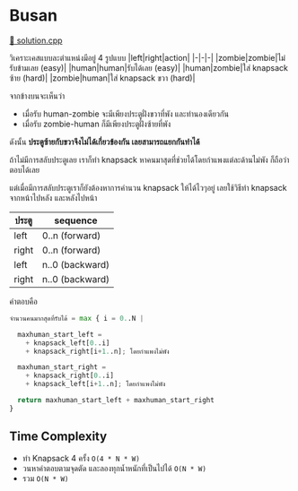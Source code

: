 # Busan

[🎉 solution.cpp](./busan.cpp)

วิเคราะเคสแบบละตำแหน่งมีอยู่ 4 รูปแบบ
|left|right|action|
|-|-|-|
|zombie|zombie|ไม่รับข้ามเลย (easy)|
|human|human|รับได้เลย (easy)|
|human|zombie|ใส่ knapsack ซ้าย (hard)|
|zombie|human|ใส่ knapsack ขวา (hard)|

จากข้างบนจะเห็นว่า

- เมื่อรับ human-zombie จะมีเพียงประตูฝั่งขวาที่พัง และทำนองเดียวกัน
- เมื่อรับ zombie-human ก็มีเพียงประตูฝั่งซ้ายที่พัง

ดังนั้น **ประตูซ้ายกับขวาจึงไม่ได้เกี่ยวข้องกัน เลยสามารถแยกกันทำได้**

ถ้าไม่มีการสลับประตูเลย เราก็ทำ knapsack หาคนมาสุดที่ช่วยได้โดยกำแพงแต่ละด้านไม่พัง ก็ถือว่าตอบได้เลย

แต่เมื่อมีการสลับประตูเราก็ยังต้องหาการคำนวน knapsack ให้ได้ไวๆอยู่ เลยใช้วิธีทำ knapsack จากหน้าไปหลัง และหลังไปหน้า

| ประตู | sequence        |
| ----- | --------------- |
| left  | 0..n (forward)  |
| right | 0..n (forward)  |
| left  | n..0 (backward) |
| right | n..0 (backward) |

คำตอบคือ

```python
จำนวนคนมากสุดที่รับได้ = max { i = 0..N |

  maxhuman_start_left =
    + knapsack_left[0..i]
    + knapsack_right[i+1..n]; โดยกำแพงไม่พัง

  maxhuman_start_right =
    + knapsack_right[0..i]
    + knapsack_left[i+1..n]; โดยกำแพงไม่พัง

  return maxhuman_start_left + maxhuman_start_right
}
```

## Time Complexity

- ทำ Knapsack 4 ครั้ง `O(4 * N * W)`
- วนหาคำตอบตามจุดตัด และลองทุกน้ำหนักที่เป็นไปได้ `O(N * W)`
- รวม `O(N * W)`
